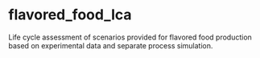 # flavored_food_lca
Life cycle assessment of scenarios provided for flavored food production based on experimental data and separate process simulation.
